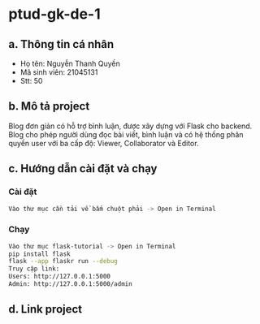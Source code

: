 # ptud-gk-de-1

## a. Thông tin cá nhân  
- Họ tên: Nguyễn Thanh Quyền
- Mã sinh viên: 21045131
- Stt: 50
## b. Mô tả project 
Blog đơn giản có hỗ trợ bình luận, được xây dựng với Flask cho backend. Blog cho phép người dùng đọc bài viết, bình luận và có hệ thống phân quyền user với ba cấp độ: Viewer, Collaborator và Editor.
## c. Hướng dẫn cài đặt và chạy
### Cài đặt  
```bash
Vào thư mục cần tải về bấm chuột phải -> Open in Terminal

```
### Chạy
```bash
Vào thư mục flask-tutorial -> Open in Terminal
pip install flask
flask --app flaskr run --debug
Truy cập link:
Users: http://127.0.0.1:5000
Admin: http://127.0.0.1:5000/admin
```
## d. Link project
